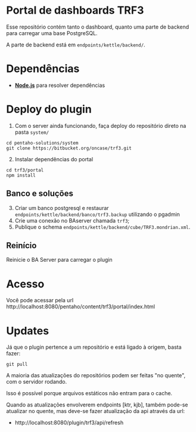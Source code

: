 Portal de dashboards TRF3
===

Esse repositório contém tanto o dashboard, quanto uma parte de backend para carregar uma base PostgreSQL.

A parte de backend está em `endpoints/kettle/backend/`.


# Dependências

* [**Node.js**](https://nodejs.org) para resolver dependências

# Deploy do plugin

1. Com o server ainda funcionando, faça deploy do repositório direto na pasta `system/`
```
cd pentaho-solutions/system
git clone https://bitbucket.org/oncase/trf3.git
```
2. Instalar dependências do portal
```
cd trf3/portal
npm install
```

## Banco e soluções

3. Criar um banco postgresql e restaurar  `endpoints/kettle/backend/banco/trf3.backup` utilizando o pgadmin
4. Crie uma conexão no BAserver chamada `trf3`;
5. Publique o schema `endpoints/kettle/backend/cube/TRF3.mondrian.xml`.

## Reinício

Reinicie o BA Server para carregar o plugin

# Acesso

Você pode acessar pela url http://localhost:8080/pentaho/content/trf3/portal/index.html

# Updates

Já que o plugin pertence a um repositório e está ligado à origem, basta fazer:
```
git pull
```

A maioria das atualizações do repositórios podem ser feitas "no quente", com o servidor rodando.

Isso é possível porque arquivos estáticos não entram para o cache.

Quando as atualizações envolverem endpoints [ktr, kjb], também pode-se atualizar no quente, mas deve-se fazer atualização da api através da url:
* http://localhost:8080/plugin/trf3/api/refresh
